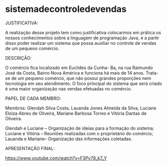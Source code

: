 # sistemadecontroledevendas

JUSTIFICATIVA:
  
  A realização desse projeto tem como justificativa colocarmos em prática os nossos conhecimentos sobre a linguagem de programação Java, e a partir disso poder realizar um sistema que possa auxiliar no controle de vendas de um pequeno comércio.  
  
DESCRIÇÃO:
  
  O comércio fica localizado em Euclides da Cunha- Ba, na rua Raimundo José da Costa, Bairro Nova América e funciona há mais de 14 anos. Trata-se de um     pequeno comércio, que não possui grandes proporções nem tecnologia em seu atendimento.
  O foco principal do sistema que será criado é uma maior organização nas vendas efetuadas no comércio.


PAPEL DE CADA MEMBRO:

  Membros:
  Glendah Silva Costa, Lauanda Jones Almeida da Silva, Luciane Eloiza Abreu de Oliveira, Mariane Barbosa Torres e Vitória Dantas de Oliveira.

Glendah e Luciane – Organização de ideias para a formação do sistema;
Luciane e Vitória – Reuniões realizadas com o proprietário do comércio;
Lauanda e Mariane– Organização das informações coletadas.


APRESENTAÇÃO FINAL:

https://www.youtube.com/watch?v=F3Pv79_k7_Y

